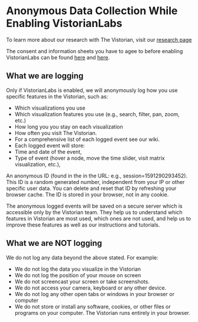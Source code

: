 # Anonymous Data Collection While Enabling VistorianLabs

To learn more about our research with The Vistorian, visit our [research page](vistorianlabs.html)

The consent and information sheets you have to agee to before enabling VistorianLabs can be found [here](studyPhase1_activityLogging.html) and [here](studyPhase2_LongitudinalCaseStudy.html).

## What we are logging

Only if VistorianLabs is enabled, we will anonymously log how you use specific features in the Vistorian, such as:

* Which visualizations you use
* Which visualization features you use (e.g., search, filter, pan, zoom, etc.)
* How long you you stay on each visualization
* How often you visit The Vistorian.
* For a comprehensive list of each logged event see our wiki. 
* Each logged event will store: 
* Time and date of the event,
* Type of event (hover a node, move the time slider, visit matrix visualization, etc.), 

An anonymous ID (found in the in the URL: e.g., session=1591290293452). This ID is a random generated number, independent from your IP or other specific user data. You can delete and reset that ID by refreshing your browser cache. The ID is stored in your browser, not in any cookie. 

The anonymous logged events will be saved on a secure server which is accessible only by the Vistorian team. They help us to understand which features in Vistorian are most used, which ones are not used, and help us to improve these features as well as our instructions and tutorials. 

## What we are NOT logging

We do not log any data beyond the above stated. For example: 

* We do not log the data you visualize in the Vistorian 
* We do not log the position of your mouse on screen
* We do not screencast your screen or take screenshots.
* We do not access your camera, keyboard or any other device.
* We do not log any other open tabs or windows in your browser or computer
* We do not store or install any software, cookies, or other files or programs on your computer. The Vistorian runs entirely in your browser. 
